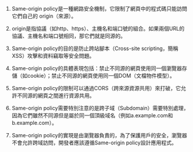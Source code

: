 

1. Same-origin policy是一種網路安全機制，它限制了網頁中的程式碼只能訪問它們自己的 origin（來源）。

2. origin是指協議（如http、https）、主機名和端口號的組合。如果兩個URL的協議、主機名和端口號相同，那它們就是同源的。

3. Same-origin policy的目的是防止跨站腳本（Cross-site scripting，簡稱XSS）攻擊和資料竊取等安全問題。

4. Same-origin policy的具體表現包括：禁止不同源的網頁使用同一個瀏覽器存儲（如cookie）；禁止不同源的網頁使用同一個DOM（文檔物件模型）。

5. Same-origin policy的限制可以通過CORS（跨來源資源共用）來打破，它允許不同源的網頁之間進行資源共用。

6. Same-origin policy需要特別注意的是跨子域（Subdomain）需要特別處理，因為它們雖然不同源但是屬於同一個頂級域名（例如a.example.com和b.example.com）。

7. Same-origin policy的實現是由瀏覽器負責的，為了保護用戶的安全，瀏覽器不會允許跨域訪問，開發者應該遵循Same-origin policy設計應用程式。